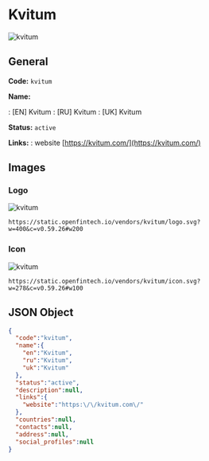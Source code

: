 
# Kvitum 
![kvitum](https://static.openfintech.io/vendors/kvitum/logo.svg?w=400&c=v0.59.26#w200)  

## General 
 
**Code:** `kvitum` 
 
**Name:** 
 
:	[EN] Kvitum 
:	[RU] Kvitum 
:	[UK] Kvitum 
 
**Status:** `active` 
 
**Links:** 
: website [https://kvitum.com/](https://kvitum.com/) 
 

## Images 

### Logo 
 
![kvitum](https://static.openfintech.io/vendors/kvitum/logo.svg?w=400&c=v0.59.26#w200)  

```
https://static.openfintech.io/vendors/kvitum/logo.svg?w=400&c=v0.59.26#w200
```  

### Icon 
 
![kvitum](https://static.openfintech.io/vendors/kvitum/icon.svg?w=278&c=v0.59.26#w100)  

```
https://static.openfintech.io/vendors/kvitum/icon.svg?w=278&c=v0.59.26#w100
```  

## JSON Object 

```json
{
  "code":"kvitum",
  "name":{
    "en":"Kvitum",
    "ru":"Kvitum",
    "uk":"Kvitum"
  },
  "status":"active",
  "description":null,
  "links":{
    "website":"https:\/\/kvitum.com\/"
  },
  "countries":null,
  "contacts":null,
  "address":null,
  "social_profiles":null
}
```  
